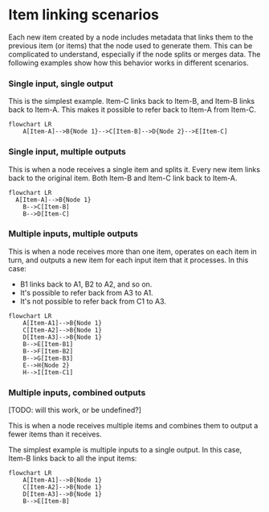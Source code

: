 # Item linking scenarios

Each new item created by a node includes metadata that links them to the previous item (or items) that the node used to generate them. This can be complicated to understand, especially if the node splits or merges data. The following examples show how this behavior works in different scenarios.

### Single input, single output

This is the simplest example. Item-C links back to Item-B, and Item-B links back to Item-A. This makes it possible to refer back to Item-A from Item-C. 

```mermaid
flowchart LR
    A[Item-A]-->B{Node 1}-->C[Item-B]-->D{Node 2}-->E[Item-C]
```


### Single input, multiple outputs

This is when a node receives a single item and splits it. Every new item links back to the original item. Both Item-B and Item-C link back to Item-A.

```mermaid
flowchart LR
  A[Item-A]-->B{Node 1}
	B-->C[Item-B]
	B-->D[Item-C]
```

### Multiple inputs, multiple outputs

This is when a node receives more than one item, operates on each item in turn, and outputs a new item for each input item that it processes. In this case:

* B1 links back to A1, B2 to A2, and so on.
* It's possible to refer back from A3 to A1.
* It's not possible to refer back from C1 to A3.

```mermaid
flowchart LR
	A[Item-A1]-->B{Node 1}
	C[Item-A2]-->B{Node 1}
	D[Item-A3]-->B{Node 1}
	B-->E[Item-B1]
	B-->F[Item-B2]
	B-->G[Item-B3]
	E-->H{Node 2}
	H-->I[Item-C1]
```

### Multiple inputs, combined outputs

[TODO: will this work, or be undefined?]

This is when a node receives multiple items and combines them to output a fewer items than it receives. 

The simplest example is multiple inputs to a single output. In this case, Item-B links back to all the input items:

```mermaid
flowchart LR
	A[Item-A1]-->B{Node 1}
	C[Item-A2]-->B{Node 1}
	D[Item-A3]-->B{Node 1}
	B-->E[Item-B]
```
